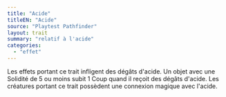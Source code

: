 ```yaml
---
title: "Acide"
titleEN: "Acide"
source: "Playtest Pathfinder"
layout: trait
summary: "relatif à l'acide"
categories:
  - "effet"
---
```


Les effets portant ce trait infligent des dégâts d'acide. Un objet avec une Solidité de 5 ou moins subit 1 Coup quand il reçoit des dégâts d'acide. Les créatures portant ce trait possèdent une connexion magique avec l'acide.

